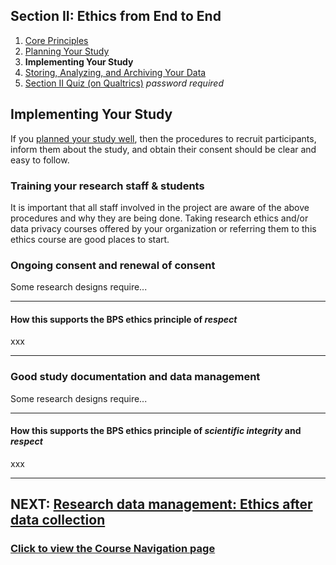 ## Section II: Ethics from End to End

1. [Core Principles](endto.md)
2. [Planning Your Study](endto-before.md)
3. **Implementing Your Study**
4. [Storing, Analyzing, and Archiving Your Data](endto-after.md)
5. [Section II Quiz (on Qualtrics)](https://oxfordeducation.eu.qualtrics.com/jfe/form/SV_bPHRKTydLSyDzRH) *password required*

## Implementing Your Study

If you [planned your study well](endto-before.md), then the procedures to recruit participants, inform them about the study, and obtain their consent should be clear and easy to follow.

### **Training your research staff & students**

It is important that all staff involved in the project are aware of the above procedures and why they are being done. Taking research ethics and/or data privacy courses offered by your organization or referring them to this ethics course are good places to start.

### Ongoing consent and renewal of consent

Some research designs require...

* * *
#### How this supports the BPS ethics principle of _respect_
xxx
* * *

### Good study documentation and data management 

Some research designs require...

* * *
#### How this supports the BPS ethics principle of _scientific integrity_ and _respect_
xxx
* * *

## NEXT: [Research data management: Ethics after data collection](endto-after.md)
### [Click to view the Course Navigation page](toc.md)
